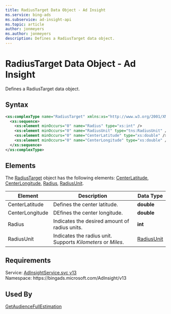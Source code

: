 ```yaml
---
title: RadiusTarget Data Object - Ad Insight
ms.service: bing-ads
ms.subservice: ad-insight-api
ms.topic: article
author: jonmeyers
ms.author: jonmeyers
description: Defines a RadiusTarget data object.
---
```

# RadiusTarget Data Object - Ad Insight
Defines a RadiusTarget data object.

## Syntax
```xml
<xs:complexType name="RadiusTarget" xmlns:xs="http://www.w3.org/2001/XMLSchema">
  <xs:sequence>
    <xs:element minOccurs="0" name="Radius" type="xs:int" />
    <xs:element minOccurs="0" name="RadiusUnit" type="tns:RadiusUnit" />
    <xs:element minOccurs="0" name="CenterLatitude" type="xs:double" />
    <xs:element minOccurs="0" name="CenterLongitude" type="xs:double" />
  </xs:sequence>
</xs:complexType>
```

## <a name="elements"></a>Elements

The [RadiusTarget](radiustarget.md) object has the following elements: [CenterLatitude](#centerlatitude), [CenterLongitude](#centerlongitude), [Radius](#radius), [RadiusUnit](#radiusunit).

|Element|Description|Data Type|
|-----------|---------------|-------------|
|<a name="centerlatitude"></a>CenterLatitude|Defines the center latitude.|**double**|
|<a name="centerlongitude"></a>CenterLongitude|DEfines the center longitude.|**double**|
|<a name="radius"></a>Radius|Indicates the desired amount of radius units. |**int**|
|<a name="radiusunit"></a>RadiusUnit|Indicates the radius unit. Supports *Kilometers* or *Miles*.|[RadiusUnit](radiusunit.md)|

## Requirements
Service: [AdInsightService.svc v13](https://adinsight.api.bingads.microsoft.com/Api/Advertiser/AdInsight/v13/AdInsightService.svc)  
Namespace: https\://bingads.microsoft.com/AdInsight/v13  

## Used By
[GetAudienceFullEstimation](getaudiencefullestimation.md)  

